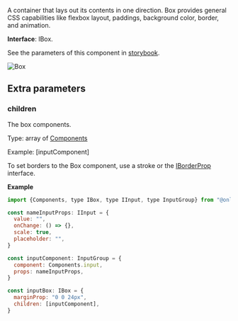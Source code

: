 A container that lays out its contents in one direction. Box provides general CSS capabilities like flexbox layout, paddings, background color, border, and animation.

**Interface**: IBox.

See the parameters of this component in [storybook](https://storybook.onlyoffice.io/?path=/docs/components-box--docs).

![Box](/assets/images/docspace/box.png)

## Extra parameters

### children

The box components.

Type: array of [Components](../Component/index.md)

Example: \[inputComponent]

To set borders to the Box component, use a stroke or the [IBorderProp](https://github.com/ONLYOFFICE/docspace-plugin-sdk/blob/master/src/interfaces/components/IBox.ts) interface.

**Example**

``` javascript
import {Components, type IBox, type IInput, type InputGroup} from "@onlyoffice/docspace-plugin-sdk"

const nameInputProps: IInput = {
  value: "",
  onChange: () => {},
  scale: true,
  placeholder: "",
}

const inputComponent: InputGroup = {
  component: Components.input,
  props: nameInputProps,
}

const inputBox: IBox = {
  marginProp: "0 0 24px",
  children: [inputComponent],
}
```
